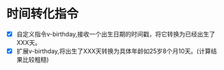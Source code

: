 # 时间转化指令
* [X] 自定义指令v-birthday,接收一个出生日期的时间戳，将它转换为已经出生了XXX天。
* [X] 扩展v-birthday,将出生了XXX天转换为具体年龄如25岁8个月10天。(计算结果比较粗糙)